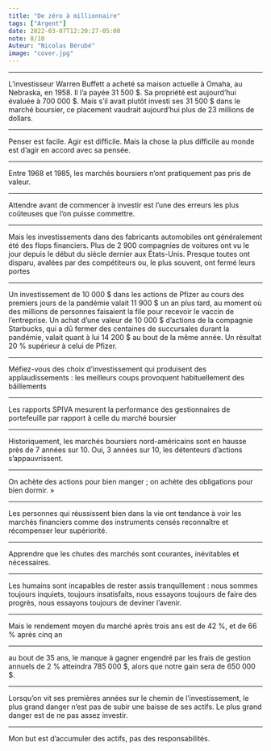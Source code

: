 ```yaml
---
title: "De zéro à millionnaire"
tags: ["Argent"]
date: 2022-03-07T12:20:27-05:00
note: 8/10
Auteur: "Nicolas Bérubé"
image: "cover.jpg"
---
```


 
---
L’investisseur Warren Buffett a acheté sa maison actuelle à Omaha, au Nebraska, en 1958. Il l’a payée 31 500 $. Sa propriété est aujourd’hui évaluée à 700 000 $. Mais s’il avait plutôt investi ses 31 500 $ dans le marché boursier, ce placement vaudrait aujourd’hui plus de 23 millions de dollars.

*****

Penser est facile. Agir est difficile. Mais la chose la plus difficile au monde est d’agir en accord avec sa pensée.

*****

Entre 1968 et 1985, les marchés boursiers n’ont pratiquement pas pris de valeur.

*****

Attendre avant de commencer à investir est l’une des erreurs les plus coûteuses que l’on puisse commettre.

*****

Mais les investissements dans des fabricants automobiles ont généralement été des flops financiers. Plus de 2 900 compagnies de voitures ont vu le jour depuis le début du siècle dernier aux États-Unis. Presque toutes ont disparu, avalées par des compétiteurs ou, le plus souvent, ont fermé leurs portes

*****

Un investissement de 10 000 $ dans les actions de Pfizer au cours des premiers jours de la pandémie valait 11 900 $ un an plus tard, au moment où des millions de personnes faisaient la file pour recevoir le vaccin de l’entreprise.
Un achat d’une valeur de 10 000 $ d’actions de la compagnie Starbucks, qui a dû fermer des centaines de succursales durant la pandémie, valait quant à lui 14 200 $ au bout de la même année. Un résultat 20 % supérieur à celui de Pfizer.

*****

Méfiez-vous des choix d’investissement qui produisent des applaudissements : les meilleurs coups provoquent habituellement des bâillements

*****

Les rapports SPIVA mesurent la performance des gestionnaires de portefeuille par rapport à celle du marché boursier

*****

Historiquement, les marchés boursiers nord-américains sont en hausse près de 7 années sur 10. Oui, 3 années sur 10, les détenteurs d’actions s’appauvrissent.

*****

On achète des actions pour bien manger ; on achète des obligations pour bien dormir. »

*****

Les personnes qui réussissent bien dans la vie ont tendance à voir les marchés financiers comme des instruments censés reconnaître et récompenser leur supériorité.

*****

Apprendre que les chutes des marchés sont courantes, inévitables et nécessaires.

*****

Les humains sont incapables de rester assis tranquillement : nous sommes toujours inquiets, toujours insatisfaits, nous essayons toujours de faire des progrès, nous essayons toujours de deviner l’avenir.

*****

Mais le rendement moyen du marché après trois ans est de 42 %, et de 66 % après cinq an

*****

au bout de 35 ans, le manque à gagner engendré par les frais de gestion annuels de 2 % atteindra 785 000 $, alors que notre gain sera de 650 000 $.

*****

Lorsqu’on vit ses premières années sur le chemin de l’investissement, le plus grand danger n’est pas de subir une baisse de ses actifs. Le plus grand danger est de ne pas assez investir.

*****

Mon but est d’accumuler des actifs, pas des responsabilités.